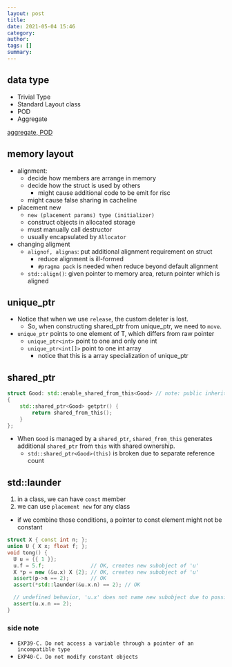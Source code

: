 ```yaml
---
layout: post
title:
date: 2021-05-04 15:46
category:
author:
tags: []
summary:
---
```


## data type

* Trivial Type
* Standard Layout class
* POD
* Aggregate

[aggregate, POD](https://stackoverflow.com/questions/4178175/what-are-aggregates-and-pods-and-how-why-are-they-special)

## memory layout

- alignment:
  - decide how members are arrange in memory
  - decide how the struct is used by others
    - might cause additional code to be emit for risc
  - might cause false sharing in cacheline
- placement new
  - `new (placement params) type (initializer)`
  - construct objects in allocated storage
  - must manually call destructor
  - usually encapsulated by `Allocator`
- changing aligment
  - `alignof, alignas`: put additional alignment requirement on struct
    - reduce alignment is ill-formed
    - `#pragma pack` is needed when reduce beyond default alignment
  - `std::align()`: given pointer to memory area, return pointer which is aligned

## unique_ptr

- Notice that when we use `release`, the custom deleter is lost.
  - So, when constructing shared_ptr from unique_ptr, we need to `move`.
- `unique_ptr` points to one element of T, which differs from raw pointer
  - `unique_ptr<int>` point to one and only one int
  - `unique_ptr<int[]>` point to one int array
    - notice that this is a array specialization of unique_ptr

## shared_ptr

```c++
struct Good: std::enable_shared_from_this<Good> // note: public inheritance
{
    std::shared_ptr<Good> getptr() {
        return shared_from_this();
    }
};
```

- When `Good` is managed by a `shared_ptr`,
  `shared_from_this` generates additional `shared_ptr` from `this` with shared ownership.
  - `std::shared_ptr<Good>(this)` is broken due to separate reference count

## std::launder

1. in a class, we can have `const` member
2. we can use `placement new` for any class

- if we combine those conditions, a pointer to const element might not be constant

```c++
struct X { const int n; };
union U { X x; float f; };
void tong() {
  U u = {{ 1 }};
  u.f = 5.f;               // OK, creates new subobject of 'u'
  X *p = new (&u.x) X {2}; // OK, creates new subobject of 'u'
  assert(p->n == 2);       // OK
  assert(*std::launder(&u.x.n) == 2); // OK

  // undefined behavior, 'u.x' does not name new subobject due to possible optimization
  assert(u.x.n == 2);
}
```

### side note

- `EXP39-C. Do not access a variable through a pointer of an incompatible type`
- `EXP40-C. Do not modify constant objects`
